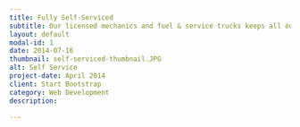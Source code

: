 ```yaml
---
title: Fully Self-Serviced
subtitle: Our licensed mechanics and fuel & service trucks keeps all our gear maintined and fueled, so you don't have to deal with third-party contractors.
layout: default
modal-id: 1
date: 2014-07-16
thumbnail: self-serviced-thumbnail.JPG
alt: Self Service
project-date: April 2014
client: Start Bootstrap
category: Web Development
description:

---
```

